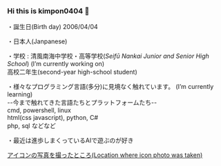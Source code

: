 ### Hi this is kimpon0404 👋

<!--
**kimpon0404/kimpon0404** is a ✨ _special_ ✨ repository because its `README.md` (this file) appears on your GitHub profile.

Here are some ideas to get you started:

- 🔭 I’m currently working on ...
- 🌱 I’m currently learning ...
- 👯 I’m looking to collaborate on ...
- 🤔 I’m looking for help with ...
- 💬 Ask me about ...
- 📫 How to reach me: ...
- 😄 Pronouns: ...
- ⚡ Fun fact: ...
-->

・誕生日(Birth day) 2006/04/04

・日本人(Janpanese)

・学校 : 清風南海中学校・高等学校(_Seifū Nankai Junior and Senior High School_)       (I’m currently working on)<br>
      高校二年生(second-year high-school student)

・様々なプログラミング言語(多分)に見境なく触れています。     (I’m currently learning)<br>
      --今まで触れてきた言語たちとプラットフォームたち--<br>
      cmd, powershell, linux<br>
      html(css javascript), python, C#<br>
      php, sql などなど
      
・最近は進歩しまくっているAIで遊ぶのが好き

[アイコンの写真を撮ったところ(Location where icon photo was taken)](https://www.google.com/maps/@34.5174666,135.427195,3a,75y,116.64h,91.45t/data=!3m6!1e1!3m4!1sfgyb9IewU-pvjKnl6kEOrQ!2e0!7i16384!8i8192?authuser=0)
